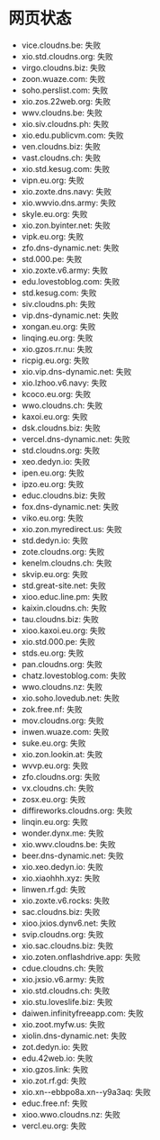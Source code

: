 # 网页状态
- vice.cloudns.be: 失败
- xio.std.cloudns.org: 失败
- virgo.cloudns.biz: 失败
- zoon.wuaze.com: 失败
- soho.perslist.com: 失败
- xio.zos.22web.org: 失败
- wwv.cloudns.be: 失败
- xio.siv.cloudns.ph: 失败
- xio.edu.publicvm.com: 失败
- ven.cloudns.biz: 失败
- vast.cloudns.ch: 失败
- xio.std.kesug.com: 失败
- vipn.eu.org: 失败
- xio.zoxte.dns.navy: 失败
- xio.wwvio.dns.army: 失败
- skyle.eu.org: 失败
- xio.zon.byinter.net: 失败
- vipk.eu.org: 失败
- zfo.dns-dynamic.net: 失败
- std.000.pe: 失败
- xio.zoxte.v6.army: 失败
- edu.lovestoblog.com: 失败
- std.kesug.com: 失败
- siv.cloudns.ph: 失败
- vip.dns-dynamic.net: 失败
- xongan.eu.org: 失败
- linqing.eu.org: 失败
- xio.gzos.rr.nu: 失败
- ricpig.eu.org: 失败
- xio.vip.dns-dynamic.net: 失败
- xio.lzhoo.v6.navy: 失败
- kcoco.eu.org: 失败
- wwo.cloudns.ch: 失败
- kaxoi.eu.org: 失败
- dsk.cloudns.biz: 失败
- vercel.dns-dynamic.net: 失败
- std.cloudns.org: 失败
- xeo.dedyn.io: 失败
- ipen.eu.org: 失败
- ipzo.eu.org: 失败
- educ.cloudns.biz: 失败
- fox.dns-dynamic.net: 失败
- viko.eu.org: 失败
- xio.zon.myredirect.us: 失败
- std.dedyn.io: 失败
- zote.cloudns.org: 失败
- kenelm.cloudns.ch: 失败
- skvip.eu.org: 失败
- std.great-site.net: 失败
- xioo.educ.line.pm: 失败
- kaixin.cloudns.ch: 失败
- tau.cloudns.biz: 失败
- xioo.kaxoi.eu.org: 失败
- xio.std.000.pe: 失败
- stds.eu.org: 失败
- pan.cloudns.org: 失败
- chatz.lovestoblog.com: 失败
- wwo.cloudns.nz: 失败
- xio.soho.lovedub.net: 失败
- zok.free.nf: 失败
- mov.cloudns.org: 失败
- inwen.wuaze.com: 失败
- suke.eu.org: 失败
- xio.zon.lookin.at: 失败
- wvvp.eu.org: 失败
- zfo.cloudns.org: 失败
- vx.cloudns.ch: 失败
- zosx.eu.org: 失败
- diffireworks.cloudns.org: 失败
- linqin.eu.org: 失败
- wonder.dynx.me: 失败
- xio.wwv.cloudns.be: 失败
- beer.dns-dynamic.net: 失败
- xio.xeo.dedyn.io: 失败
- xio.xiaohhh.xyz: 失败
- linwen.rf.gd: 失败
- xio.zoxte.v6.rocks: 失败
- sac.cloudns.biz: 失败
- xioo.jxios.dynv6.net: 失败
- svip.cloudns.org: 失败
- xio.sac.cloudns.biz: 失败
- xio.zoten.onflashdrive.app: 失败
- cdue.cloudns.ch: 失败
- xio.jxsio.v6.army: 失败
- xio.std.cloudns.ch: 失败
- xio.stu.loveslife.biz: 失败
- daiwen.infinityfreeapp.com: 失败
- xio.zoot.myfw.us: 失败
- xiolin.dns-dynamic.net: 失败
- zot.dedyn.io: 失败
- edu.42web.io: 失败
- xio.gzos.link: 失败
- xio.zot.rf.gd: 失败
- xio.xn--ebbpo8a.xn--y9a3aq: 失败
- educ.free.nf: 失败
- xioo.wwo.cloudns.nz: 失败
- vercl.eu.org: 失败

